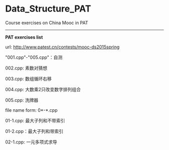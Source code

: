 # Data_Structure_PAT
Course exercises on China Mooc in PAT

---
**PAT exercises list** 

url: http://www.patest.cn/contests/mooc-ds2015spring

"001.cpp"-"005.cpp"：自测

002.cpp: 素数对猜想

003.cpp: 数组循环右移

004.cpp: 大数乘2只改变数字排列组合

005.cpp: 洗牌器

file name form: 0*-*.cpp

01-1.cpp: 最大子列和不带索引

01-2.cpp：最大子列和带索引

02-1.cpp: 一元多项式求导









